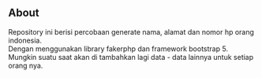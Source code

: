 ## About
Repository ini berisi percobaan generate nama, alamat dan nomor hp orang indonesia.
<br/>
Dengan menggunakan library fakerphp dan framework bootstrap 5.
<br/>
Mungkin suatu saat akan di tambahkan lagi data - data lainnya untuk setiap orang nya.
